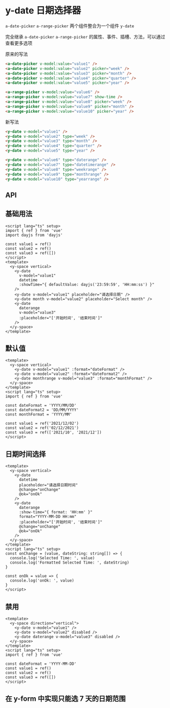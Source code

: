 # y-date 日期选择器

<a-btn label="a-date-picker / a-range-picker" href="https://next.antdv.com/components/date-picker-cn" />

`a-date-picker` `a-range-picker` 两个组件整合为一个组件 `y-date`

完全继承 `a-date-picker` `a-range-picker` 的属性、事件、插槽、方法，可以通过 <y-link blank label="a-date-picker / a-range-picker" href="https://next.antdv.com/components/date-picker-cn" /> 查看更多选项

<row-start />
<col-start />

原来的写法

```html
<a-date-picker v-model:value="value1" />
<a-date-picker v-model:value="value2" picker="week" />
<a-date-picker v-model:value="value3" picker="month" />
<a-date-picker v-model:value="value4" picker="quarter" />
<a-date-picker v-model:value="value5" picker="year" />

<a-range-picker v-model:value="value6" />
<a-range-picker v-model:value="value7" show-time />
<a-range-picker v-model:value="value8" picker="week" />
<a-range-picker v-model:value="value9" picker="month" />
<a-range-picker v-model:value="value10" picker="year" />
```

<col-end />
<col-start />

新写法

```html
<y-date v-model="value1" />
<y-date v-model="value2" type="week" />
<y-date v-model="value3" type="month" />
<y-date v-model="value4" type="quarter" />
<y-date v-model="value5" type="year" />

<y-date v-model="value6" type="daterange" />
<y-date v-model="value7" type="datetimerange" />
<y-date v-model="value8" type="weekrange" />
<y-date v-model="value9" type="monthrange" />
<y-date v-model="value10" type="yearrange" />
```

<col-end />
<row-end />

## API

## 基础用法

```vue demo
<script lang="ts" setup>
import { ref } from 'vue'
import dayjs from 'dayjs'

const value1 = ref()
const value2 = ref()
const value3 = ref([])
</script>
<template>
  <y-space vertical>
    <y-date
      v-model="value1"
      datetime
      :showTime="{ defaultValue: dayjs('23:59:59', 'HH:mm:ss') }"
    />
    <y-date v-model="value1" placeholder="请选择日期" />
    <y-date month v-model="value2" placeholder="Select month" />
    <y-date
      daterange
      v-model="value3"
      :placeholder="['开始时间', '结束时间']"
    />
  </y-space>
</template>
```

## 默认值

```vue demo
<template>
  <y-space vertical>
    <y-date v-model="value1" :format="dateFormat" />
    <y-date v-model="value2" :format="dateFormat2" />
    <y-date monthrange v-model="value3" :format="monthFormat" />
  </y-space>
</template>
<script lang="ts" setup>
import { ref } from 'vue'

const dateFormat = 'YYYY/MM/DD'
const dateFormat2 = 'DD/MM/YYYY'
const monthFormat = 'YYYY/MM'

const value1 = ref('2021/12/02')
const value2 = ref('02/12/2021')
const value3 = ref(['2021/10', '2021/12'])
</script>
```

## 日期时间选择

```vue demo
<template>
  <y-space vertical>
    <y-date
      datetime
      placeholder="请选择日期时间"
      @change="onChange"
      @ok="onOk"
    />
    <y-date
      daterange
      :show-time="{ format: 'HH:mm' }"
      format="YYYY-MM-DD HH:mm"
      :placeholder="['开始时间', '结束时间']"
      @change="onChange"
      @ok="onOk"
    />
  </y-space>
</template>
<script lang="ts" setup>
const onChange = (value, dateString: string[]) => {
  console.log('Selected Time: ', value)
  console.log('Formatted Selected Time: ', dateString)
}

const onOk = value => {
  console.log('onOk: ', value)
}
</script>
```

## 禁用

```vue demo
<template>
  <y-space direction="vertical">
    <y-date v-model="value1" />
    <y-date v-model="value2" disabled />
    <y-date daterange v-model="value3" disabled />
  </y-space>
</template>
<script lang="ts" setup>
import { ref } from 'vue'

const dateFormat = 'YYYY-MM-DD'
const value1 = ref()
const value2 = ref()
const value3 = ref([])
</script>
```

## 在 y-form 中实现只能选 7 天的日期范围

```vue demo src="./date/DateRangeForm.vue"

```
